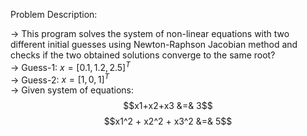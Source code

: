 Problem Description:  

-> This program solves the system of non-linear equations with two different initial guesses using Newton-Raphson Jacobian method and checks if the two obtained solutions converge to the same root?  
-> Guess-1: $x = \left[0.1, 1.2, 2.5 \right]^T$  
-> Guess-2: $x = \left[1, 0, 1 \right]^T$  
-> Given system of equations:  
$$x1+x2+x3 &=& 3$$
$$x1^2 + x2^2 + x3^2 &=& 5$$
